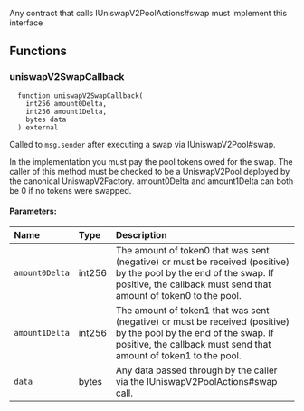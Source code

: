 Any contract that calls IUniswapV2PoolActions#swap must implement this interface

## Functions

### uniswapV2SwapCallback

```solidity
  function uniswapV2SwapCallback(
    int256 amount0Delta,
    int256 amount1Delta,
    bytes data
  ) external
```

Called to `msg.sender` after executing a swap via IUniswapV2Pool#swap.

In the implementation you must pay the pool tokens owed for the swap.
The caller of this method must be checked to be a UniswapV2Pool deployed by the canonical UniswapV2Factory.
amount0Delta and amount1Delta can both be 0 if no tokens were swapped.

#### Parameters:

| Name           | Type   | Description                                                                                                                                                                             |
| :------------- | :----- | :-------------------------------------------------------------------------------------------------------------------------------------------------------------------------------------- |
| `amount0Delta` | int256 | The amount of token0 that was sent (negative) or must be received (positive) by the pool by the end of the swap. If positive, the callback must send that amount of token0 to the pool. |
| `amount1Delta` | int256 | The amount of token1 that was sent (negative) or must be received (positive) by the pool by the end of the swap. If positive, the callback must send that amount of token1 to the pool. |
| `data`         | bytes  | Any data passed through by the caller via the IUniswapV2PoolActions#swap call.                                                                                                          |

